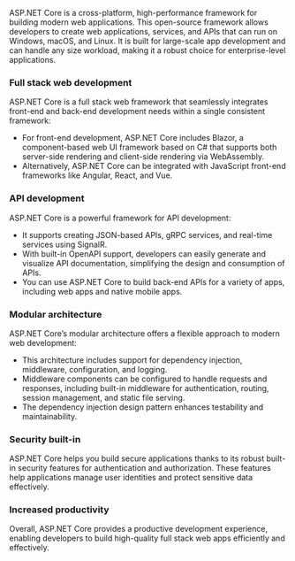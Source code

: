 ASP.NET Core is a cross-platform, high-performance framework for building modern web applications. This open-source framework allows developers to create web applications, services, and APIs that can run on Windows, macOS, and Linux. It is built for large-scale app development and can handle any size workload, making it a robust choice for enterprise-level applications.

### Full stack web development

ASP.NET Core is a full stack web framework that seamlessly integrates front-end and back-end development needs within a single consistent framework: 

- For front-end development, ASP.NET Core includes Blazor, a component-based web UI framework based on C# that supports both server-side rendering and client-side rendering via WebAssembly. 
- Alternatively, ASP.NET Core can be integrated with JavaScript front-end frameworks like Angular, React, and Vue.

### API development

ASP.NET Core is a powerful framework for API development: 

- It supports creating JSON-based APIs, gRPC services, and real-time services using SignalR. 
- With built-in OpenAPI support, developers can easily generate and visualize API documentation, simplifying the design and consumption of APIs. 
- You can use ASP.NET Core to build back-end APIs for a variety of apps, including web apps and native mobile apps.

### Modular architecture

ASP.NET Core’s modular architecture offers a flexible approach to modern web development: 

- This architecture includes support for dependency injection, middleware, configuration, and logging.
- Middleware components can be configured to handle requests and responses, including built-in middleware for authentication, routing, session management, and static file serving. 
- The dependency injection design pattern enhances testability and maintainability.

### Security built-in

ASP.NET Core helps you build secure applications thanks to its robust built-in security features for authentication and authorization. These features help applications manage user identities and protect sensitive data effectively.

### Increased productivity

Overall, ASP.NET Core provides a productive development experience, enabling developers to build high-quality full stack web apps efficiently and effectively.
